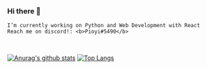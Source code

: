 ### Hi there 👋

```
I’m currently working on Python and Web Development with React
Reach me on discord!: <b>Pioyi#5490</b>
```

<br>

[![Anurag's github stats](https://github-readme-stats.vercel.app/api?username=pioyi&show_icons=true&theme=tokyonight)](https://github.com/anuraghazra/github-readme-stats)
[![Top Langs](https://github-readme-stats.vercel.app/api/top-langs/?username=pioyi&layout=compact&show_icons=true&theme=tokyonight)](https://github.com/anuraghazra/github-readme-stats)

